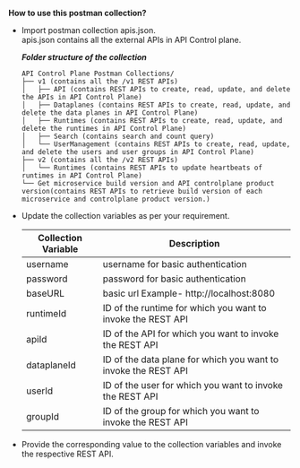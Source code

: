    **How to use this postman collection?**
* Import postman collection apis.json.</br>
  apis.json contains all the external APIs in API Control plane.
  
  ***Folder structure of the collection***
  
  ```
  API Control Plane Postman Collections/
  ├── v1 (contains all the /v1 REST APIs)
  │   ├── API (contains REST APIs to create, read, update, and delete the APIs in API Control Plane)
  │   ├── Dataplanes (contains REST APIs to create, read, update, and delete the data planes in API Control Plane)
  │   ├── Runtimes (contains REST APIs to create, read, update, and delete the runtimes in API Control Plane)
  │   ├── Search (contains search and count query)
  │   └── UserManagement (contains REST APIs to create, read, update, and delete the users and user groups in API Control Plane)
  ├── v2 (contains all the /v2 REST APIs)
  │   └── Runtimes (contains REST APIs to update heartbeats of runtimes in API Control Plane)
  └── Get microservice build version and API controlplane product version(contains REST APIs to retrieve build version of each microservice and controlplane product version.)
  ```
  
* Update the collection variables as per your requirement.</br>

  | Collection Variable | Description                                                     |
  |---------------------|-----------------------------------------------------------------|
  | username            | username for basic authentication                               |
  | password            | password for basic authentication                               |
  | baseURL             | basic url Example- http://localhost:8080                        |
  | runtimeId           | ID of the runtime for which you want to invoke the REST API     |
  | apiId               | ID of the API for which you want to invoke the REST API         |
  | dataplaneId         | ID of the data plane for which you want to invoke the REST API   |
  | userId              | ID of the user for which you want to invoke the REST API        |
  | groupId             | ID of the group for which you want to invoke the REST API       |

* Provide the corresponding value to the collection variables and invoke the respective REST API.
